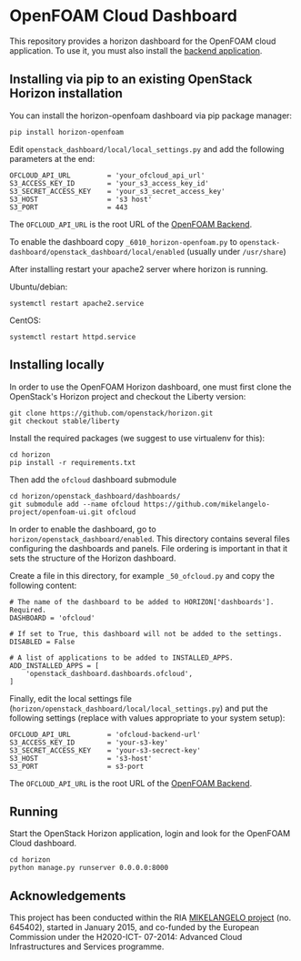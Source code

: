 # OpenFOAM Cloud Dashboard

This repository provides a horizon dashboard for the OpenFOAM cloud application. To
use it, you must also install the [backend
application](https://github.com/mikelangelo-project/openfoam-cloud.git).

## Installing via pip to an existing OpenStack Horizon installation

You can install the horizon-openfoam dashboard via pip package manager:
    
    pip install horizon-openfoam
    
Edit `openstack_dashboard/local/local_settings.py` and add the following parameters at the end:

    OFCLOUD_API_URL         = 'your_ofcloud_api_url'
    S3_ACCESS_KEY_ID        = 'your_s3_access_key_id'
    S3_SECRET_ACCESS_KEY    = 'your_s3_secret_access_key'
    S3_HOST                 = 's3 host'
    S3_PORT                 = 443
    
The `OFCLOUD_API_URL` is the root URL of the [OpenFOAM Backend](https://github.com/mikelangelo-project/openfoam-cloud.git).

To enable the dashboard copy `_6010_horizon-openfoam.py` to 
`openstack-dashboard/openstack_dashboard/local/enabled` (usually under `/usr/share`)

After installing restart your apache2 server where horizon is running. 
    
Ubuntu/debian:
    
    systemctl restart apache2.service
    
CentOS:
    
    systemctl restart httpd.service 


## Installing locally

In order to use the OpenFOAM Horizon dashboard, one must first clone the
OpenStack's Horizon project and checkout the Liberty version:

    git clone https://github.com/openstack/horizon.git
    git checkout stable/liberty

Install the required packages (we suggest to use virtualenv for this):

    cd horizon
    pip install -r requirements.txt

Then add the `ofcloud` dashboard submodule

    cd horizon/openstack_dashboard/dashboards/
    git submodule add --name ofcloud https://github.com/mikelangelo-project/openfoam-ui.git ofcloud

In order to enable the dashboard, go to `horizon/openstack_dashboard/enabled`.
This directory contains several files configuring the dashboards and panels.
File ordering is important in that it sets the structure of the Horizon
dashboard.

Create a file in this directory, for example `_50_ofcloud.py` and copy the 
following content:

    # The name of the dashboard to be added to HORIZON['dashboards']. Required.
    DASHBOARD = 'ofcloud'
    
    # If set to True, this dashboard will not be added to the settings.
    DISABLED = False
    
    # A list of applications to be added to INSTALLED_APPS.
    ADD_INSTALLED_APPS = [
        'openstack_dashboard.dashboards.ofcloud',
    ]

Finally, edit the local settings file (`horizon/openstack_dashboard/local/local_settings.py`)
and put the following settings (replace with values appropriate to your
system setup):

    OFCLOUD_API_URL         = 'ofcloud-backend-url'
    S3_ACCESS_KEY_ID        = 'your-s3-key'
    S3_SECRET_ACCESS_KEY    = 'your-s3-secrect-key'
    S3_HOST                 = 's3-host'
    S3_PORT                 = s3-port

The `OFCLOUD_API_URL` is the root URL of the [OpenFOAM Backend](https://github.com/mikelangelo-project/openfoam-cloud.git).

## Running

Start the OpenStack Horizon application, login and look for the OpenFOAM Cloud
dashboard.

    cd horizon
    python manage.py runserver 0.0.0.0:8000

## Acknowledgements

This project  has been conducted within the RIA [MIKELANGELO
project](https://www.mikelangelo-project.eu) (no.  645402), started in January
2015, and co-funded by the European Commission under the H2020-ICT- 07-2014:
Advanced Cloud Infrastructures and Services programme.
